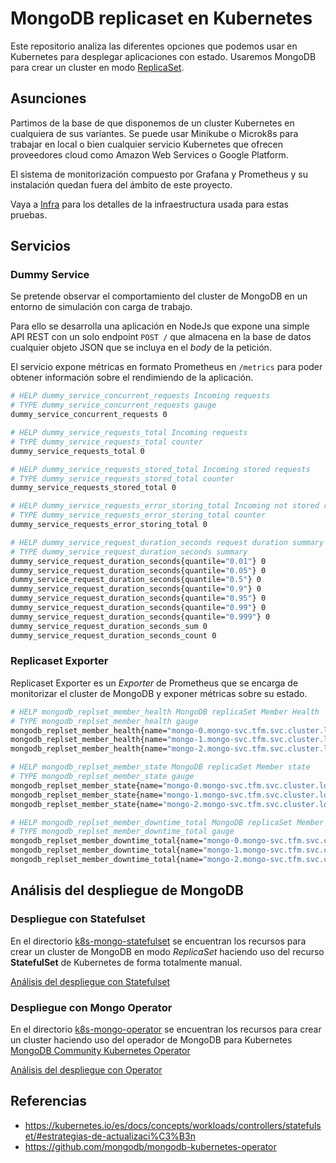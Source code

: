 # MongoDB replicaset en Kubernetes

Este repositorio analiza las diferentes opciones que podemos usar en Kubernetes para desplegar aplicaciones con estado. Usaremos MongoDB para crear un cluster en modo [ReplicaSet](https://docs.mongodb.com/manual/replication/).

## Asunciones

Partimos de la base de que disponemos de un cluster Kubernetes en cualquiera de sus variantes. Se puede usar Minikube o Microk8s para trabajar en local o bien cualquier servicio Kubernetes que ofrecen proveedores cloud como Amazon Web Services o Google Platform.

El sistema de monitorización compuesto por Grafana y Prometheus y su instalación quedan fuera del ámbito de este proyecto.

Vaya a [Infra](infra/README.md) para los detalles de la infraestructura usada para estas pruebas.

## Servicios

### Dummy Service

Se pretende observar el comportamiento del cluster de MongoDB en un entorno de simulación con carga de trabajo.

Para ello se desarrolla una aplicación en NodeJs que expone una simple API REST con un solo endpoint `POST /` que almacena en la base de datos cualquier objeto JSON que se incluya en el *body* de la petición.

El servicio expone métricas en formato Prometheus en `/metrics` para poder obtener información sobre el rendimiendo de la aplicación.

```bash
# HELP dummy_service_concurrent_requests Incoming requests
# TYPE dummy_service_concurrent_requests gauge
dummy_service_concurrent_requests 0

# HELP dummy_service_requests_total Incoming requests
# TYPE dummy_service_requests_total counter
dummy_service_requests_total 0

# HELP dummy_service_requests_stored_total Incoming stored requests
# TYPE dummy_service_requests_stored_total counter
dummy_service_requests_stored_total 0

# HELP dummy_service_requests_error_storing_total Incoming not stored requests
# TYPE dummy_service_requests_error_storing_total counter
dummy_service_requests_error_storing_total 0

# HELP dummy_service_request_duration_seconds request duration summary
# TYPE dummy_service_request_duration_seconds summary
dummy_service_request_duration_seconds{quantile="0.01"} 0
dummy_service_request_duration_seconds{quantile="0.05"} 0
dummy_service_request_duration_seconds{quantile="0.5"} 0
dummy_service_request_duration_seconds{quantile="0.9"} 0
dummy_service_request_duration_seconds{quantile="0.95"} 0
dummy_service_request_duration_seconds{quantile="0.99"} 0
dummy_service_request_duration_seconds{quantile="0.999"} 0
dummy_service_request_duration_seconds_sum 0
dummy_service_request_duration_seconds_count 0
```

### Replicaset Exporter

Replicaset Exporter es un *Exporter* de Prometheus que se encarga de monitorizar el cluster de MongoDB y exponer métricas sobre su estado.

```bash
# HELP mongodb_replset_member_health MongoDB replicaSet Member Health
# TYPE mongodb_replset_member_health gauge
mongodb_replset_member_health{name="mongo-0.mongo-svc.tfm.svc.cluster.local:27017"} 1
mongodb_replset_member_health{name="mongo-1.mongo-svc.tfm.svc.cluster.local:27017"} 1
mongodb_replset_member_health{name="mongo-2.mongo-svc.tfm.svc.cluster.local:27017"} 1

# HELP mongodb_replset_member_state MongoDB replicaSet Member state
# TYPE mongodb_replset_member_state gauge
mongodb_replset_member_state{name="mongo-0.mongo-svc.tfm.svc.cluster.local:27017"} 2
mongodb_replset_member_state{name="mongo-1.mongo-svc.tfm.svc.cluster.local:27017"} 2
mongodb_replset_member_state{name="mongo-2.mongo-svc.tfm.svc.cluster.local:27017"} 1

# HELP mongodb_replset_member_downtime_total MongoDB replicaSet Member total down time
# TYPE mongodb_replset_member_downtime_total gauge
mongodb_replset_member_downtime_total{name="mongo-0.mongo-svc.tfm.svc.cluster.local:27017"} 0
mongodb_replset_member_downtime_total{name="mongo-1.mongo-svc.tfm.svc.cluster.local:27017"} 0
mongodb_replset_member_downtime_total{name="mongo-2.mongo-svc.tfm.svc.cluster.local:27017"} 0
```

## Análisis del despliegue de MongoDB

### Despliegue con Statefulset

En el directorio [k8s-mongo-statefulset](k8s-mongo-statefulset) se encuentran los recursos para crear un cluster de MongoDB en modo *ReplicaSet* haciendo uso del recurso **StatefulSet** de Kubernetes de forma totalmente manual.

[Análisis del despliegue con Statefulset](k8s-mongo-statefulset/README.md)

### Despliegue con Mongo Operator

En el directorio [k8s-mongo-operator](k8s-mongo-operator) se encuentran los recursos para crear un cluster haciendo uso del operador de MongoDB para Kubernetes [MongoDB Community Kubernetes Operator](https://github.com/mongodb/mongodb-kubernetes-operator)

[Análisis del despliegue con Operator](k8s-mongo-operator/README.md)
## Referencias

* https://kubernetes.io/es/docs/concepts/workloads/controllers/statefulset/#estrategias-de-actualizaci%C3%B3n
* https://github.com/mongodb/mongodb-kubernetes-operator